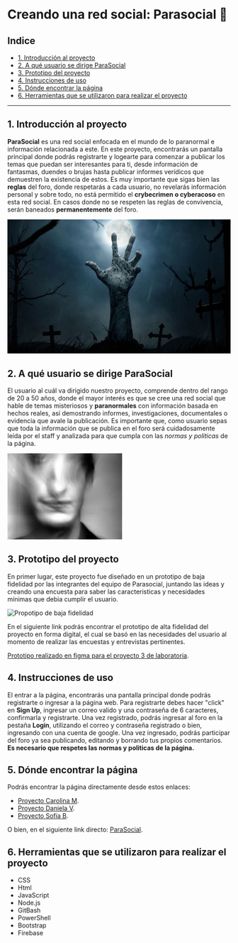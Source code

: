 # Creando una red social: Parasocial 👻
## Indice

* [1. Introducción al proyecto](#1-introducción-al-proyecto)
* [2. A qué usuario se dirige ParaSocial](#2-a-qué-usuario-se-dirige-el-juego)
* [3. Prototipo del proyecto](#6-prototípo-del-proyecto)
* [4. Instrucciones de uso](#3-instrucciones-de-uso)
* [5. Dónde encontrar la página](#4-dónde-encontrar-la-página)
* [6. Herramientas que se utilizaron para realizar el proyecto](#5-herramientas-que-se-utilizaron-para-realizar-el-proyecto)


***

## 1. Introducción al proyecto

**ParaSocial** es una red social enfocada en el mundo de lo paranormal e información relacionada a este. En este proyecto, encontrarás un pantalla principal donde podrás registrarte y logearte para comenzar a publicar los temas que puedan ser interesantes para ti, desde información de fantasmas, duendes o brujas hasta publicar informes verídicos que demuestren la existencia de estos. Es muy importante que sigas bien las **reglas** del foro, donde respetarás a cada usuario, no revelarás información personal y sobre todo, no está permitido el **crybecrimen o cyberacoso** en esta red social. En casos donde no se respeten las reglas de convivencia, serán baneados **permanentemente** del foro. 

![Mano  saliendo de la tierra](src/img/peliculas-halloween.jpg)

## 2. A qué usuario se dirige ParaSocial 

El usuario al cuál va dirigido nuestro proyecto, comprende dentro del rango de 20 a 50 años, donde el mayor interés es que se cree una red social que hable de temas misteriosos y **paranormales** con información basada en hechos reales, así demostrando informes, investigaciones, documentales o evidencia que avale la publicación. Es importante que, como usuario sepas que toda la información que se publica en el foro será cuidadosamente leída por el staff y analizada para que cumpla con las *normas y politicas* de la página. 

![Cara de usuario difuminada](src/img/images.jpg)

## 3. Prototipo del proyecto

En primer lugar, este proyecto fue diseñado en un prototipo de baja fidelidad por las integrantes del equipo de Parasocial, juntando las ideas y creando una encuesta para saber las caracteristicas y necesidades mínimas que debia cumplir el usuario. 

![Propotipo de baja fidelidad](src/img/Prototipo_de_baja_fidelidad.png)

En el siguiente link podrás encontrar el prototipo de alta fidelidad del proyecto en forma digital, el cual se basó en las necesidades del usuario al momento de realizar las encuestas y entrevistas pertinentes.

[Prototipo realizado en figma para el proyecto 3 de laboratoria](https://www.figma.com/proto/u7hemR3B5NpsdxxnNTv8Y4/PARASOCIAL?node-id=28%3A0&scaling=scale-down&page-id=0%3A1).

## 4. Instrucciones de uso

El entrar a la página, encontrarás una pantalla principal donde podrás registrarte o ingresar a la página web. Para registrarte debes hacer "click" en **Sign Up**, ingresar un correo valido y una contraseña de 6 caracteres, confirmarla y registrarte. Una vez registrado, podrás ingresar al foro en la pestaña **Login**, utilizando el correo y contraseña registrado o bien, ingresando con una cuenta de google. Una vez ingresado, podrás participar del foro ya sea publicando, editando y borrando tus propios comentarios. **Es necesario que respetes las normas y politicas de la página.**

## 5. Dónde encontrar la página

Podrás encontrar la página directamente desde estos enlaces:

* [Proyecto Carolina M](https://github.com/CarolinaMorales1992/SCL016-social-network).
* [Proyecto Daniela V](https://github.com/Danipaz1/SCL016-social-network).
* [Proyecto Sofia B](https://github.com/SofiBenavente/SCL016-social-network).

O bien, en el siguiente link directo: [ParaSocial](https://github.com/CarolinaMorales1992/SCL016-social-network).

## 6. Herramientas que se utilizaron para realizar el proyecto

* CSS
* Html
* JavaScript
* Node.js 
* GitBash
* PowerShell
* Bootstrap
* Firebase


